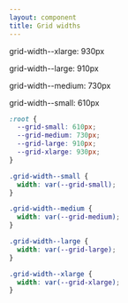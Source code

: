 ```yaml
---
layout: component
title: Grid widths
---
```



<div class="grid-width--xlarge text-align--center bg--graa1">
  <p>grid-width--xlarge: 930px</p>
  <div class="grid-width--large flex-item--center bg--graa3">
    <p>grid-width--large: 910px</p>
    <div class="grid-width--medium flex-item--center bg--graa4">
      <p>grid-width--medium: 730px</p>
      <div class="grid-width--small flex-item--center bg--graa5">
        <p>grid-width--small: 610px</p>
      </div>
    </div>
  </div>
</div>

```css
:root {
  --grid-small: 610px;
  --grid-medium: 730px;
  --grid-large: 910px;
  --grid-xlarge: 930px;
}
```

```css
.grid-width--small {
  width: var(--grid-small);
}
```

```css
.grid-width--medium {
  width: var(--grid-medium);
}
```

```css
.grid-width--large {
  width: var(--grid-large);
}
```

```css
.grid-width--xlarge {
  width: var(--grid-xlarge);
}
```
